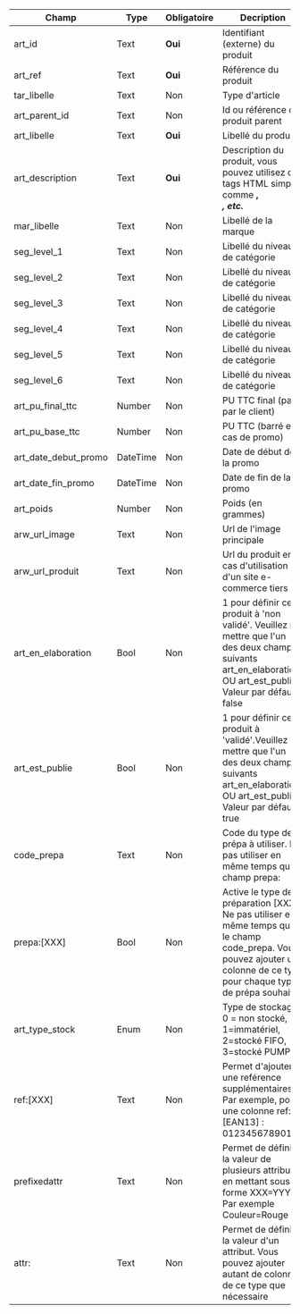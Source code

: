 |Champ|Type|Obligatoire|Decription|
|---|---|---|---|
|art_id|Text|**Oui**|Identifiant (externe) du produit|
|art_ref|Text|**Oui**|Référence du produit|
|tar_libelle|Text|Non|Type d'article|
|art_parent_id|Text|Non|Id ou référence du produit parent|
|art_libelle|Text|**Oui**|Libellé du produit|
|art_description|Text|**Oui**|Description du produit, vous pouvez utilisez des tags HTML simples comme <b>, <br /> <em>, etc.|
|mar_libelle|Text|Non|Libellé de la marque|
|seg_level_1|Text|Non|Libellé du niveau 1 de catégorie|
|seg_level_2|Text|Non|Libellé du niveau 2 de catégorie|
|seg_level_3|Text|Non|Libellé du niveau 3 de catégorie|
|seg_level_4|Text|Non|Libellé du niveau 4 de catégorie|
|seg_level_5|Text|Non|Libellé du niveau 5 de catégorie|
|seg_level_6|Text|Non|Libellé du niveau 6 de catégorie|
|art_pu_final_ttc|Number|Non|PU TTC final (payé par le client)|
|art_pu_base_ttc|Number|Non|PU TTC (barré en cas de promo)|
|art_date_debut_promo|DateTime|Non|Date de début de la promo|
|art_date_fin_promo|DateTime|Non|Date de fin de la promo|
|art_poids|Number|Non|Poids (en grammes)|
|arw_url_image|Text|Non|Url de l'image principale|
|arw_url_produit|Text|Non|Url du produit en cas d'utilisation d'un site e-commerce tiers|
|art_en_elaboration|Bool|Non|1 pour définir ce produit à 'non validé'. Veuillez ne mettre que l'un des deux champs suivants art_en_elaboration OU art_est_publie. Valeur par défaut : false|
|art_est_publie|Bool|Non|1 pour définir ce produit à 'validé'.Veuillez ne mettre que l'un des deux champs suivants art_en_elaboration OU art_est_publie. Valeur par défaut : true|
|code_prepa|Text|Non|Code du type de prépa à utiliser. Ne pas utiliser en même temps qu'un champ prepa:|
|prepa:[XXX]|Bool|Non|Active le type de préparation [XXX]. Ne pas utiliser en même temps que le champ code_prepa. Vous pouvez ajouter une colonne de ce type pour chaque type de prépa souhaité|
|art_type_stock|Enum|Non|Type de stockage : 0 = non stocké, 1=immatériel, 2=stocké FIFO, 3=stocké PUMP|
|ref:[XXX]|Text|Non|Permet d'ajouter une reférence supplémentaires. Par exemple, pour une colonne ref:[EAN13] : 01234567890123|
|prefixedattr|Text|Non|Permet de définir la valeur de plusieurs attributs, en mettant sous la forme XXX=YYY. Par exemple Couleur=Rouge|
|attr:|Text|Non|Permet de définir la valeur d'un attribut. Vous pouvez ajouter autant de colonnes de ce type que nécessaire|
